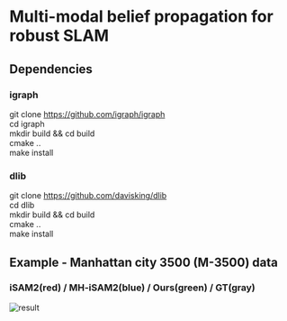 # Multi-modal belief propagation for robust SLAM



## Dependencies
### igraph
git clone https://github.com/igraph/igraph \
cd igraph \
mkdir build && cd build \
cmake .. \
make install

### dlib
git clone https://github.com/davisking/dlib \
cd dlib \
mkdir build && cd build \
cmake .. \
make install

## Example - Manhattan city 3500 (M-3500) data

### iSAM2(red) / MH-iSAM2(blue) / Ours(green) / GT(gray)
![result](https://user-images.githubusercontent.com/38591115/135188587-edba7d30-c0b8-4f1d-bc77-d9005781f1bf.jpg)
